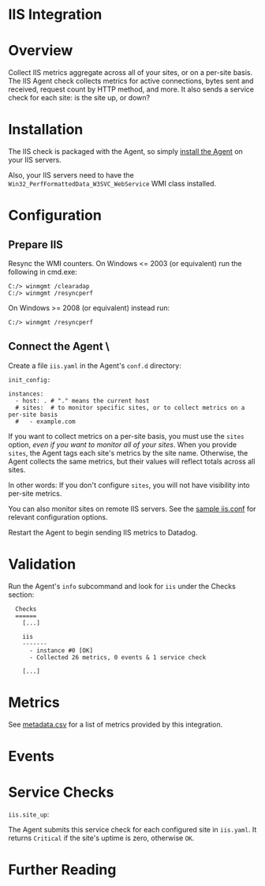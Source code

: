 # IIS Integration

# Overview

Collect IIS metrics aggregate across all of your sites, or on a per-site basis. The IIS Agent check collects metrics for active connections, bytes sent and received, request count by HTTP method, and more. It also sends a service check for each site: is the site up, or down?

# Installation

The IIS check is packaged with the Agent, so simply [install the Agent](https://app.datadoghq.com/account/settings#agent) on your IIS servers.

Also, your IIS servers need to have the `Win32_PerfFormattedData_W3SVC_WebService` WMI class installed. 

# Configuration

## Prepare IIS

Resync the WMI counters. On Windows <= 2003 (or equivalent) run the following in cmd.exe:

```
C:/> winmgmt /clearadap
C:/> winmgmt /resyncperf
```

On Windows >= 2008 (or equivalent) instead run:

```
C:/> winmgmt /resyncperf
```

## Connect the Agent \

Create a file `iis.yaml` in the Agent's `conf.d` directory:

```
init_config:

instances:
  - host: . # "." means the current host
  # sites:  # to monitor specific sites, or to collect metrics on a per-site basis
  #   - example.com
```

If you want to collect metrics on a per-site basis, you must use the `sites` option, *even if you want to monitor all of your sites*. When you provide `sites`, the Agent tags each site's metrics by the site name. Otherwise, the Agent collects the same metrics, but their values will reflect totals across all sites. 

In other words: If you don't configure `sites`, you will not have visibility into per-site metrics.

You can also monitor sites on remote IIS servers. See the [sample iis.conf](https://github.com/DataDog/integrations-core/blob/master/iis/conf.yaml.example) for relevant configuration options.

Restart the Agent to begin sending IIS metrics to Datadog.

# Validation

Run the Agent's `info` subcommand and look for `iis` under the Checks section:

```
  Checks
  ======
    [...]

    iis
    -------
      - instance #0 [OK]
      - Collected 26 metrics, 0 events & 1 service check

    [...]
```

# Metrics

See [metadata.csv](https://github.com/DataDog/integrations-core/blob/master/iis/metadata.csv) for a list of metrics provided by this integration.

# Events

# Service Checks

`iis.site_up`:

The Agent submits this service check for each configured site in `iis.yaml`. It returns `Critical` if the site's uptime is zero, otherwise `OK`.

# Further Reading
